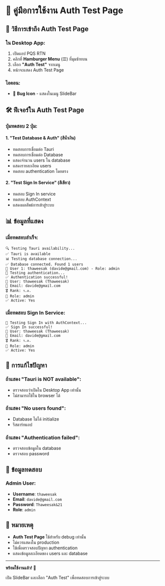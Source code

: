 # 🔧 คู่มือการใช้งาน Auth Test Page

## 🎯 **วิธีการเข้าถึง Auth Test Page**

### **ใน Desktop App:**
1. เปิดแอป PQS RTN
2. คลิกที่ **Hamburger Menu** (☰) ที่มุมซ้ายบน
3. เลือก **"Auth Test"** จากเมนู
4. หน้าจะแสดง Auth Test Page

### **ไอคอน:**
- 🐛 **Bug Icon** - แสดงในเมนู SlideBar

## 🛠️ **ฟีเจอร์ใน Auth Test Page**

### **ปุ่มทดสอบ 2 ปุ่ม:**

#### **1. "Test Database & Auth" (สีน้ำเงิน)**
- ทดสอบการเชื่อมต่อ Tauri
- ทดสอบการเชื่อมต่อ Database
- แสดงจำนวน users ใน database
- แสดงรายละเอียด users
- ทดสอบ authentication โดยตรง

#### **2. "Test Sign In Service" (สีเขียว)**
- ทดสอบ Sign In service
- ทดสอบ AuthContext
- แสดงผลลัพธ์การเข้าสู่ระบบ

## 📊 **ข้อมูลที่แสดง**

### **เมื่อทดสอบสำเร็จ:**
```
🔍 Testing Tauri availability...
✅ Tauri is available
📊 Testing database connection...
✅ Database connected. Found 1 users
👤 User 1: thaweesak (davide@gmail.com) - Role: admin
🔐 Testing authentication...
✅ Authentication successful!
👤 User: thaweesak (Thaweesak)
📧 Email: davide@gmail.com
🎖️ Rank: ร.ต.
🔑 Role: admin
✅ Active: Yes
```

### **เมื่อทดสอบ Sign In Service:**
```
🔐 Testing Sign In with AuthContext...
✅ Sign In successful!
👤 User: thaweesak (Thaweesak)
📧 Email: davide@gmail.com
🎖️ Rank: ร.ต.
🔑 Role: admin
✅ Active: Yes
```

## 🐛 **การแก้ไขปัญหา**

### **ถ้าแสดง "Tauri is NOT available":**
- ตรวจสอบว่าเปิดใน Desktop App เท่านั้น
- ไม่สามารถใช้ใน browser ได้

### **ถ้าแสดง "No users found":**
- Database ไม่ได้ initialize
- รีสตาร์ทแอป

### **ถ้าแสดง "Authentication failed":**
- ตรวจสอบข้อมูลใน database
- ตรวจสอบ password

## 🎯 **ข้อมูลทดสอบ**

### **Admin User:**
- **Username**: `thaweesak`
- **Email**: `davide@gmail.com`
- **Password**: `Thaweesak&21`
- **Role**: `admin`

## 📝 **หมายเหตุ**

- **Auth Test Page** ใช้สำหรับ debug เท่านั้น
- ไม่ควรแสดงใน production
- ใช้เพื่อตรวจสอบปัญหา authentication
- แสดงข้อมูลละเอียดของ users และ database

---

**พร้อมใช้งานแล้ว! 🚀**

เปิด SlideBar และเลือก "Auth Test" เพื่อทดสอบการเข้าสู่ระบบ
